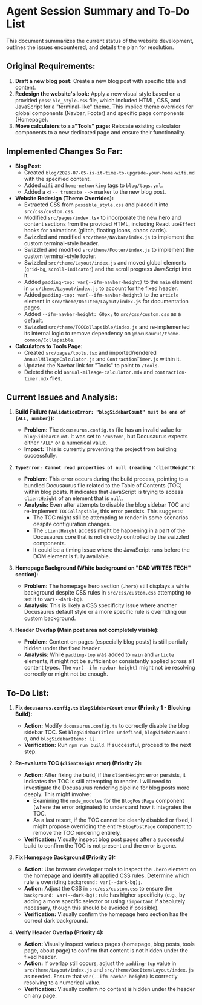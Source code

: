 # Agent Session Summary and To-Do List

This document summarizes the current status of the website development, outlines the issues encountered, and details the plan for resolution.

## Original Requirements:

1.  **Draft a new blog post:** Create a new blog post with specific title and content.
2.  **Redesign the website's look:** Apply a new visual style based on a provided `possible_style.css` file, which included HTML, CSS, and JavaScript for a "terminal-like" theme. This implied theme overrides for global components (Navbar, Footer) and specific page components (Homepage).
3.  **Move calculators to a a"Tools" page:** Relocate existing calculator components to a new dedicated page and ensure their functionality.

## Implemented Changes So Far:

*   **Blog Post:**
    *   Created `blog/2025-07-05-is-it-time-to-upgrade-your-home-wifi.md` with the specified content.
    *   Added `wifi` and `home-networking` tags to `blog/tags.yml`.
    *   Added a `<!-- truncate -->` marker to the new blog post.
*   **Website Redesign (Theme Overrides):**
    *   Extracted CSS from `possible_style.css` and placed it into `src/css/custom.css`.
    *   Modified `src/pages/index.tsx` to incorporate the new hero and content sections from the provided HTML, including React `useEffect` hooks for animations (glitch, floating icons, chaos cards).
    *   Swizzled and modified `src/theme/Navbar/index.js` to implement the custom terminal-style header.
    *   Swizzled and modified `src/theme/Footer/index.js` to implement the custom terminal-style footer.
    *   Swizzled `src/theme/Layout/index.js` and moved global elements (`grid-bg`, `scroll-indicator`) and the scroll progress JavaScript into it.
    *   Added `padding-top: var(--ifm-navbar-height)` to the `main` element in `src/theme/Layout/index.js` to account for the fixed header.
    *   Added `padding-top: var(--ifm-navbar-height)` to the `article` element in `src/theme/DocItem/Layout/index.js` for documentation pages.
    *   Added `--ifm-navbar-height: 60px;` to `src/css/custom.css` as a default.
    *   Swizzled `src/theme/TOCCollapsible/index.js` and re-implemented its internal logic to remove dependency on `@docusaurus/theme-common/Collapsible`.
*   **Calculators to Tools Page:**
    *   Created `src/pages/tools.tsx` and imported/rendered `AnnualMileageCalculator.js` and `ContractionTimer.js` within it.
    *   Updated the Navbar link for "Tools" to point to `/tools`.
    *   Deleted the old `annual-mileage-calculator.mdx` and `contraction-timer.mdx` files.

## Current Issues and Analysis:

1.  **Build Failure (`ValidationError: "blogSidebarCount" must be one of [ALL, number]`):**
    *   **Problem:** The `docusaurus.config.ts` file has an invalid value for `blogSidebarCount`. It was set to `'custom'`, but Docusaurus expects either `"ALL"` or a numerical value.
    *   **Impact:** This is currently preventing the project from building successfully.

2.  **`TypeError: Cannot read properties of null (reading 'clientHeight')`:**
    *   **Problem:** This error occurs during the build process, pointing to a bundled Docusaurus file related to the Table of Contents (TOC) within blog posts. It indicates that JavaScript is trying to access `clientHeight` of an element that is `null`.
    *   **Analysis:** Even after attempts to disable the blog sidebar TOC and re-implement `TOCCollapsible`, this error persists. This suggests:
        *   The TOC might still be attempting to render in some scenarios despite configuration changes.
        *   The `clientHeight` access might be happening in a part of the Docusaurus core that is not directly controlled by the swizzled components.
        *   It could be a timing issue where the JavaScript runs before the DOM element is fully available.

3.  **Homepage Background (White background on "DAD WRITES TECH" section):**
    *   **Problem:** The homepage hero section (`.hero`) still displays a white background despite CSS rules in `src/css/custom.css` attempting to set it to `var(--dark-bg)`.
    *   **Analysis:** This is likely a CSS specificity issue where another Docusaurus default style or a more specific rule is overriding our custom background.

4.  **Header Overlap (Main post area not completely visible):**
    *   **Problem:** Content on pages (especially blog posts) is still partially hidden under the fixed header.
    *   **Analysis:** While `padding-top` was added to `main` and `article` elements, it might not be sufficient or consistently applied across all content types. The `var(--ifm-navbar-height)` might not be resolving correctly or might not be enough.

## To-Do List:

1.  **Fix `docusaurus.config.ts` `blogSidebarCount` error (Priority 1 - Blocking Build):**
    *   **Action:** Modify `docusaurus.config.ts` to correctly disable the blog sidebar TOC. Set `blogSidebarTitle: undefined`, `blogSidebarCount: 0`, and `blogSidebarItems: []`.
    *   **Verification:** Run `npm run build`. If successful, proceed to the next step.

2.  **Re-evaluate TOC (`clientHeight` error) (Priority 2):**
    *   **Action:** After fixing the build, if the `clientHeight` error persists, it indicates the TOC is still attempting to render. I will need to investigate the Docusaurus rendering pipeline for blog posts more deeply. This might involve:
        *   Examining the `node_modules` for the `BlogPostPage` component (where the error originates) to understand how it integrates the TOC.
        *   As a last resort, if the TOC cannot be cleanly disabled or fixed, I might propose overriding the entire `BlogPostPage` component to remove the TOC rendering entirely.
    *   **Verification:** Visually inspect blog post pages after a successful build to confirm the TOC is not present and the error is gone.

3.  **Fix Homepage Background (Priority 3):**
    *   **Action:** Use browser developer tools to inspect the `.hero` element on the homepage and identify all applied CSS rules. Determine which rule is overriding `background: var(--dark-bg);`.
    *   **Action:** Adjust the CSS in `src/css/custom.css` to ensure the `background: var(--dark-bg);` rule has higher specificity (e.g., by adding a more specific selector or using `!important` if absolutely necessary, though this should be avoided if possible).
    *   **Verification:** Visually confirm the homepage hero section has the correct dark background.

4.  **Verify Header Overlap (Priority 4):**
    *   **Action:** Visually inspect various pages (homepage, blog posts, tools page, about page) to confirm that content is not hidden under the fixed header.
    *   **Action:** If overlap still occurs, adjust the `padding-top` value in `src/theme/Layout/index.js` and `src/theme/DocItem/Layout/index.js` as needed. Ensure that `var(--ifm-navbar-height)` is correctly resolving to a numerical value.
    *   **Verification:** Visually confirm no content is hidden under the header on any page.
